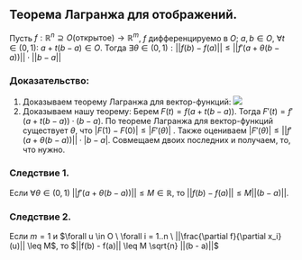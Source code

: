 ## Теорема Лагранжа для отображений.
Пусть $f: \mathbb{R}^n \supseteq O \text{(открытое)} \rightarrow \mathbb{R}^m$, $f$ дифференцируемо в $O$; $a, b \in O$, $\forall t \in (0, 1): \ a + t(b - a) \in O$.
Тогда $\exists \theta \in (0, 1): ||f(b) - f(a)|| \leq ||f'(a + \theta(b - a))|| \cdot ||b-a||$

### Доказательство:
1. Доказываем теорему Лагранжа для вектор-функций: ![](https://lh7-us.googleusercontent.com/QwlKomGSHfKVm7sTz82TPXrRnjSWf_DA6ziRIgnEt7jhJ2Jpmoqtcz_ZZRb0EO9l5fZti5TG2Ol1UwbB0nDviPnMkwJ2nmBXnnXEN2EgSwJ8wxRzGS63vL8hFWj3UAtayk6p_0XDO35ndqnmXrvD4cc)
2. Доказываем нашу теорему: 
	Берем $F(t) = f(a+t(b-a))$. Тогда $F'(t) = f'(a+t(b-a))\cdot(b-a)$. По теореме Лагранжа для вектор-функций существует $\theta$, что $|F(1) - F(0)| \le |F'(\theta)|$ . Также оцениваем $|F'(\theta)| \le || f'(a+\theta(b-a)) || \cdot |b- a|$. Совмещаем двоих последних и получаем, то, что нужно.
### Следствие 1. 
Если $\forall \theta \in (0, 1) \ ||f'(a + \theta(b - a))|| \leq M \in \mathbb{R}$,  то $||f(b) - f(a)|| \leq M ||(b - a)||$. 
### Следствие 2.
Если $m = 1$ и $\forall u \in O \ \forall i = 1..n \ ||\frac{\partial f}{\partial x_i}(u)|| \leq M$, то $||f(b) - f(a)|| \leq M \sqrt{n} ||(b - a)||$